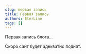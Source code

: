 ```yaml
---
slug: первая запись
title: Первая запись
authors: EterLine
tags: []
---
```


Первая запись блога... 
<!-- truncate -->
Скоро сайт будет адекватно поднят.
